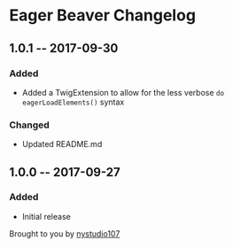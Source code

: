 # Eager Beaver Changelog

## 1.0.1 -- 2017-09-30
### Added
* Added a TwigExtension to allow for the less verbose `do eagerLoadElements()` syntax

### Changed
* Updated README.md

## 1.0.0 -- 2017-09-27
### Added
* Initial release

Brought to you by [nystudio107](https://nystudio107.com/)
